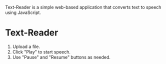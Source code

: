 Text-Reader is a simple web-based application that converts text to speech using JavaScript.
# Text-Reader
1. Upload a file.
2. Click "Play" to start speech.
3. Use "Pause" and "Resume" buttons as needed.

